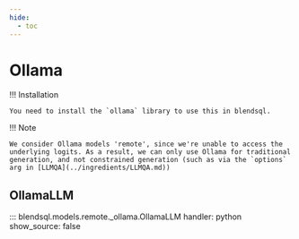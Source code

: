 ```yaml
---
hide:
  - toc
---
```

# Ollama

!!! Installation

    You need to install the `ollama` library to use this in blendsql.

!!! Note

    We consider Ollama models 'remote', since we're unable to access the underlying logits. As a result, we can only use Ollama for traditional generation, and not constrained generation (such as via the `options` arg in [LLMQA](../ingredients/LLMQA.md)) 

## OllamaLLM

::: blendsql.models.remote._ollama.OllamaLLM
    handler: python
    show_source: false